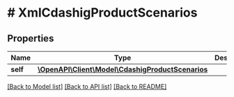 # # XmlCdashigProductScenarios

## Properties

Name | Type | Description | Notes
------------ | ------------- | ------------- | -------------
**self** | [**\OpenAPI\Client\Model\CdashigProductScenarios**](CdashigProductScenarios.md) |  | [optional]

[[Back to Model list]](../../README.md#models) [[Back to API list]](../../README.md#endpoints) [[Back to README]](../../README.md)
